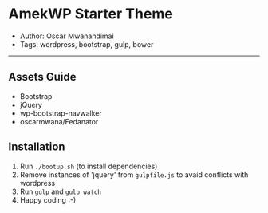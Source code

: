 # AmekWP Starter Theme
* Author: Oscar Mwanandimai
* Tags: wordpress, bootstrap, gulp, bower

---

## Assets Guide
* Bootstrap
* jQuery
* wp-bootstrap-navwalker
* oscarmwana/Fedanator

## Installation
1. Run `./bootup.sh` (to install dependencies)
2. Remove instances of 'jquery' from `gulpfile.js` to avaid conflicts with wordpress
4. Run `gulp` and `gulp watch`
5. Happy coding :-)
